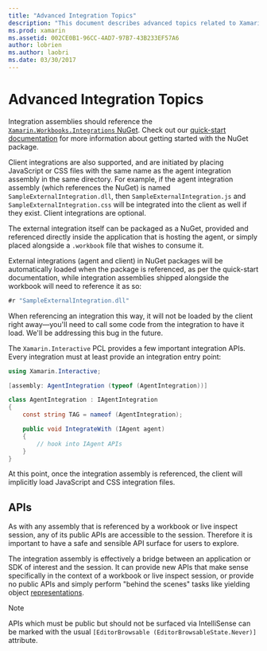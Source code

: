 ```yaml
---
title: "Advanced Integration Topics"
description: "This document describes advanced topics related to Xamarin Workbooks integrations. It discusses the Xamarin.Workbook.Integrations NuGet package and API exposure within a Xamarin Workbook."
ms.prod: xamarin
ms.assetid: 002CE0B1-96CC-4AD7-97B7-43B233EF57A6
author: lobrien
ms.author: laobri
ms.date: 03/30/2017
---
```


# Advanced Integration Topics

Integration assemblies should reference
the [`Xamarin.Workbooks.Integrations` NuGet][nuget]. Check out
our [quick-start documentation](~/tools/workbooks/sdk/index.md) for more information about getting
started with the NuGet package.

Client integrations are also supported, and are initiated by placing JavaScript
or CSS files with the same name as the agent integration assembly in the same
directory. For example, if the agent integration assembly (which references the
NuGet) is named `SampleExternalIntegration.dll`, then `SampleExternalIntegration.js`
and `SampleExternalIntegration.css` will be integrated into the client as well if
they exist. Client integrations are optional.

The external integration itself can be packaged as a NuGet, provided and
referenced directly inside the application that is hosting the agent, or simply
placed alongside a `.workbook` file that wishes to consume it.

External integrations (agent and client) in NuGet packages will be automatically
loaded when the package is referenced, as per the quick-start documentation,
while integration assemblies shipped alongside the workbook will need to reference
it as so:

```csharp
#r "SampleExternalIntegration.dll"
```

When referencing an integration this way, it will not be loaded by the client
right away&mdash;you'll need to call some code from the integration to have it
load. We'll be addressing this bug in the future.

The `Xamarin.Interactive` PCL provides a few important integration APIs. Every
integration must at least provide an integration entry point:

```csharp
using Xamarin.Interactive;

[assembly: AgentIntegration (typeof (AgentIntegration))]

class AgentIntegration : IAgentIntegration
{
	const string TAG = nameof (AgentIntegration);

	public void IntegrateWith (IAgent agent)
	{
		// hook into IAgent APIs
	}
}
```

At this point, once the integration assembly is referenced, the client will
implicitly load JavaScript and CSS integration files.

## APIs

As with any assembly that is referenced by a workbook or live inspect session,
any of its public APIs are accessible to the session. Therefore it is
important to have a safe and sensible API surface for users to explore.

The integration assembly is effectively a bridge between an application or
SDK of interest and the session. It can provide new APIs that make sense
specifically in the context of a workbook or live inspect session, or provide
no public APIs and simply perform "behind the scenes" tasks like yielding
object [representations](~/tools/workbooks/sdk/representations.md).

> [!NOTE]
> APIs which must be public but should not be surfaced via IntelliSense
> can be marked with the usual `[EditorBrowsable (EditorBrowsableState.Never)]`
> attribute.

[nuget]: https://nuget.org/packages/Xamarin.Workbooks.Integration
